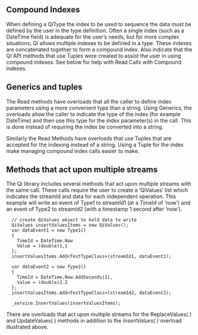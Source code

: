 ## Compound Indexes

When defining a QiType the index to be used to sequence the data must be defined by the user in the type definition.  Often a single index (such as a DateTime field) is adequate for the user’s needs, but for more complex situations, Qi allows multiple indexes to be defined in a type. These indexes are concatenated together to form a compound index.
Also indicate that the QI API methods that use Tuples were created to assist the user in using compound indexes.  See below for help with Read Calls with Compound indexes.

## Generics and tuples

The Read methods have overloads that all the caller to define index parameters using a more convenient type than a string. 
Using Generics, the overloads allow the caller to indicate the type of the index (for example DateTime) and then use this type for the index parameter(s) in the call. This is done instead of requiring the index be converted into a string.

Similarly the Read Methods have overloads that use Tuples that are accepted for the indexing instead of a string. Using a Tuple for the index make managing compound index calls easier to make. 

## Methods that act upon multiple streams

The Qi library includes several methods that act upon multiple streams with the same call. These calls require the user to create a ‘QiValues’ list which indicates the streamId and data for each independent operation. 
This example will write an event of Type1 to streamId1 (at a TimeId of ‘now’) and an event of Type2 to streamId2 (with a timestamp 1 second after ‘now’).  

```
  // create QiValues object to hold data to write
  QiValues insertValuesItems = new QiValues();
  var dataEvent1 = new Type1()
  {
    TimeId = DateTime.Now
    Value = (double)1,1
  };
  insertValuesItems.Add<TestTypeClass>(streamId1, dataEvent1);

  var dataEvent2 = new Type2()
  {
    TimeId = DateTime.Now.AddSeconds(1),
    Value = (double)2.2
  };
  insertValuesItems.Add<TestTypeClass>(streamId2, dataEvent2);

  _service.InsertValues(insertValuesItems);
```

There are overloads that act upon multiple streams for the ReplaceValues( )  and UpdateValues( ) methods in addition to the *InsertValues( )* overload illustrated above.
